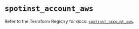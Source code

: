# `spotinst_account_aws`

Refer to the Terraform Registry for docs: [`spotinst_account_aws`](https://registry.terraform.io/providers/spotinst/spotinst/1.182.0/docs/resources/account_aws).
